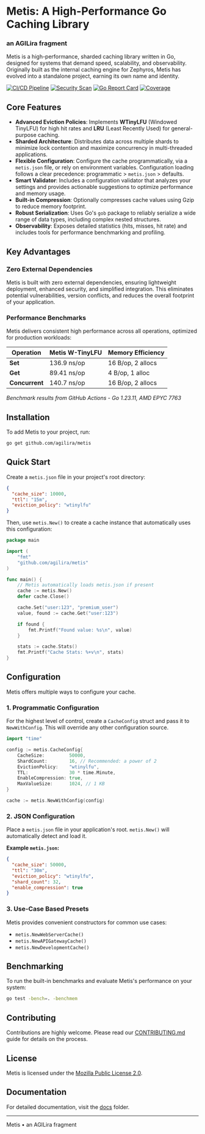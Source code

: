 # Metis: A High-Performance Go Caching Library
### an AGILira fragment

Metis is a high-performance, sharded caching library written in Go, designed for systems that demand speed, scalability, and observability. Originally built as the internal caching engine for Zephyros, Metis has evolved into a standalone project, earning its own name and identity.

[![CI/CD Pipeline](https://github.com/agilira/metis/workflows/CI/CD%20Pipeline/badge.svg)](https://github.com/agilira/metis/actions?query=workflow%3A%22CI%2FCD+Pipeline%22)
[![Security Scan](https://github.com/agilira/metis/workflows/Security%20Scan/badge.svg)](https://github.com/agilira/metis/actions?query=workflow%3A%22Security+Scan%22)
[![Go Report Card](https://goreportcard.com/badge/github.com/agilira/metis?v=1)](https://goreportcard.com/report/github.com/agilira/metis)
[![Coverage](https://img.shields.io/badge/coverage-95%25-green)](https://github.com/agilira/metis)

## Core Features

- **Advanced Eviction Policies**: Implements **WTinyLFU** (Windowed TinyLFU) for high hit rates and **LRU** (Least Recently Used) for general-purpose caching.
- **Sharded Architecture**: Distributes data across multiple shards to minimize lock contention and maximize concurrency in multi-threaded applications.
- **Flexible Configuration**: Configure the cache programmatically, via a `metis.json` file, or rely on environment variables. Configuration loading follows a clear precedence: programmatic > `metis.json` > defaults.
- **Smart Validator**: Includes a configuration validator that analyzes your settings and provides actionable suggestions to optimize performance and memory usage.
- **Built-in Compression**: Optionally compresses cache values using Gzip to reduce memory footprint.
- **Robust Serialization**: Uses Go's `gob` package to reliably serialize a wide range of data types, including complex nested structures.
- **Observability**: Exposes detailed statistics (hits, misses, hit rate) and includes tools for performance benchmarking and profiling.

## Key Advantages

### Zero External Dependencies
Metis is built with zero external dependencies, ensuring lightweight deployment, enhanced security, and simplified integration. This eliminates potential vulnerabilities, version conflicts, and reduces the overall footprint of your application.

### Performance Benchmarks
Metis delivers consistent high performance across all operations, optimized for production workloads:

| Operation      | Metis W-TinyLFU | Memory Efficiency |
| -------------- | --------------- | ----------------- |
| **Set**        | 136.9 ns/op     | 16 B/op, 2 allocs |
| **Get**        | 89.41 ns/op     | 4 B/op, 1 alloc   |
| **Concurrent** | 140.7 ns/op     | 16 B/op, 2 allocs |

*Benchmark results from GitHub Actions - Go 1.23.11, AMD EPYC 7763*

## Installation

To add Metis to your project, run:
```bash
go get github.com/agilira/metis
```

## Quick Start

Create a `metis.json` file in your project's root directory:

```json
{
  "cache_size": 10000,
  "ttl": "15m",
  "eviction_policy": "wtinylfu"
}
```

Then, use `metis.New()` to create a cache instance that automatically uses this configuration:

```go
package main

import (
    "fmt"
    "github.com/agilira/metis"
)

func main() {
    // Metis automatically loads metis.json if present
    cache := metis.New()
    defer cache.Close()

    cache.Set("user:123", "premium_user")
    value, found := cache.Get("user:123")

    if found {
        fmt.Printf("Found value: %s\n", value)
    }

    stats := cache.Stats()
    fmt.Printf("Cache Stats: %+v\n", stats)
}
```

## Configuration

Metis offers multiple ways to configure your cache.

### 1. Programmatic Configuration

For the highest level of control, create a `CacheConfig` struct and pass it to `NewWithConfig`. This will override any other configuration source.

```go
import "time"

config := metis.CacheConfig{
    CacheSize:         50000,
    ShardCount:        16, // Recommended: a power of 2
    EvictionPolicy:    "wtinylfu",
    TTL:               30 * time.Minute,
    EnableCompression: true,
    MaxValueSize:      1024, // 1 KB
}

cache := metis.NewWithConfig(config)
```

### 2. JSON Configuration

Place a `metis.json` file in your application's root. `metis.New()` will automatically detect and load it.

**Example `metis.json`:**
```json
{
  "cache_size": 50000,
  "ttl": "30m",
  "eviction_policy": "wtinylfu",
  "shard_count": 32,
  "enable_compression": true
}
```

### 3. Use-Case Based Presets

Metis provides convenient constructors for common use cases:

- `metis.NewWebServerCache()`
- `metis.NewAPIGatewayCache()`
- `metis.NewDevelopmentCache()`

## Benchmarking

To run the built-in benchmarks and evaluate Metis's performance on your system:

```bash
go test -bench=. -benchmem
```

## Contributing

Contributions are highly welcome. Please read our [CONTRIBUTING.md](./CONTRIBUTING.md) guide for details on the process.

## License

Metis is licensed under the [Mozilla Public License 2.0](./LICENSE).

## Documentation
For detailed documentation, visit the [docs](./docs/) folder.

---

Metis • an AGILira fragment
